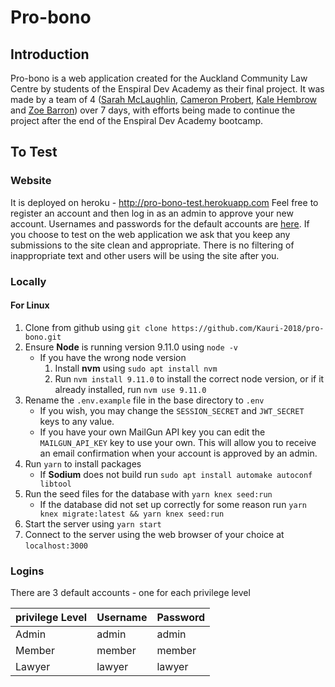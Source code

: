 # Pro-bono
## Introduction
Pro-bono is a web application created for the Auckland Community Law Centre by students of the Enspiral Dev Academy as their final project. It was made by a team of 4 ([Sarah McLaughlin](https://github.com/sarah-mclaughlin), [Cameron Probert](https://github.com/CameronProbert), [Kale Hembrow](https://github.com/meakommo) and [Zoe Barron](https://github.com/Zoealexandra)) over 7 days, with efforts being made to continue the project after the end of the Enspiral Dev Academy bootcamp.

## To Test
### Website
It is deployed on heroku - http://pro-bono-test.herokuapp.com
Feel free to register an account and then log in as an admin to approve your new account. Usernames and passwords for the default accounts are [here](#logins).
If you choose to test on the web application we ask that you keep any submissions to the site clean and appropriate. There is no filtering of inappropriate text and other users will be using the site after you.

### Locally
#### For Linux
1. Clone from github using `git clone https://github.com/Kauri-2018/pro-bono.git`
2. Ensure __Node__ is running version 9.11.0 using `node -v`
    * If you have the wrong node version
      1. Install __nvm__ using `sudo apt install nvm`
      2. Run `nvm install 9.11.0` to install the correct node version, or if it already installed, run `nvm use 9.11.0`
3. Rename the `.env.example` file in the base directory to `.env`
    * If you wish, you may change the `SESSION_SECRET` and `JWT_SECRET` keys to any value.
    * If you have your own MailGun API key you can edit the `MAILGUN_API_KEY` key to use your own. This will allow you to receive an email confirmation when your account is approved by an admin.
4. Run `yarn` to install packages
    * If __Sodium__ does not build run `sudo apt install automake autoconf libtool`
5. Run the seed files for the database with `yarn knex seed:run`
    * If the database did not set up correctly for some reason run `yarn knex migrate:latest && yarn knex seed:run`
6. Start the server using `yarn start`
7. Connect to the server using the web browser of your choice at `localhost:3000`

### Logins
There are 3 default accounts - one for each privilege level

|privilege Level|Username|Password|
|---             |---     |---     |
|Admin           |admin   |admin   |
|Member          |member  |member  |
|Lawyer          |lawyer  |lawyer  |
